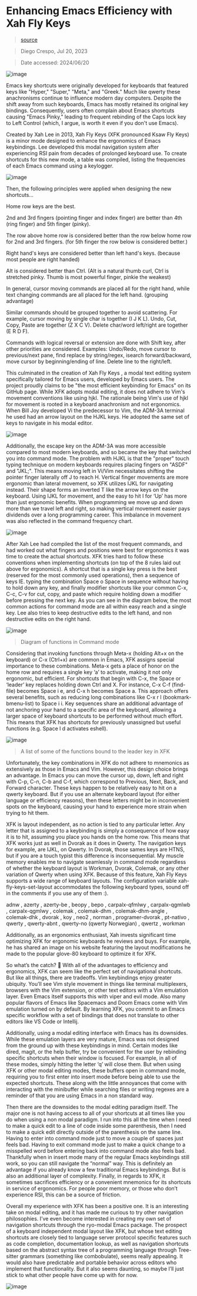 # Enhancing Emacs Efficiency with Xah Fly Keys

> [source](https://www.deusinmachina.net/p/modal-editing-with-emacs-using-xah)

> Diego Crespo, Jul 20, 2023

> Date accessed: 2024/06/20

![image](space_cadet_kbd.webp)

Emacs key shortcuts were originally developed for keyboards that featured keys like "Hyper," "Super," "Meta," and "Greek." Much like qwerty these anachronisms continue to influence modern day computers. Despite the shift away from such keyboards, Emacs has mostly retained its original key bindings. Consequently, users often complain about Emacs shortcuts causing "Emacs Pinky," leading to frequent rebinding of the Caps lock key to Left Control (which, I argue, is worth it even if you don't use Emacs).

Created by Xah Lee in 2013, Xah Fly Keys (XFK pronounced Ksaw Fly Keys) is a minor mode designed to enhance the ergonomics of Emacs keybindings. Lee developed this modal navigation system after experiencing RSI pain from decades of prolonged keyboard use. To create shortcuts for this new mode, a table was compiled, listing the frequencies of each Emacs command using a keylogger.

![image](command_frequency_table.webp)

Then, the following principles were applied when designing the new shortcuts…

Home row keys are the best.

2nd and 3rd fingers (pointing finger and index finger) are better than 4th (ring finger) and 5th finger (pinky).

The row above home row is considered better than the row below home row for 2nd and 3rd fingers. (for 5th finger the row below is considered better.)

Right hand's keys are considered better than left hand's keys. (because most people are right handed)

Alt is considered better than Ctrl. (Alt is a natural thumb curl, Ctrl is stretched pinky. Thumb is most powerful finger, pinkie the weakest)

In general, cursor moving commands are placed all for the right hand, while text changing commands are all placed for the left hand. (grouping advantage)

Similar commands should be grouped together to avoid scattering. For example, cursor moving by single char is together (I J K L). Undo, Cut, Copy, Paste are together (Z X C V). Delete char/word left/right are together (E R D F).

Commands with logical reversal or extension are done with Shift key, after other priorities are considered. Examples: Undo/Redo, move cursor to previous/next pane, find replace by string/regex, isearch forward/backward, move cursor by beginning/ending of line. Delete line to the right/left.

This culminated in the creation of Xah Fly Keys , a modal text editing system specifically tailored for Emacs users, developed by Emacs users. The project proudly claims to be "the most efficient keybinding for Emacs" on its GitHub page. While XFK adopts modal editing, it does not adhere to Vim's movement conventions like using hjkl. The rationale being Vim's use of hjkl for movement is rooted in a keyboard anachronism and not ergonomics. When Bill Joy developed Vi the predecessor to Vim, the ADM-3A terminal he used had an arrow layout on the HJKL keys. He adopted the same set of keys to navigate in his modal editor.

![image](ADM_3A.webp)

Additionally, the escape key on the ADM-3A was more accessible compared to most modern keyboards, and so became the key that switched you into command mode. The problem with HJKL is that the "proper" touch typing technique on modern keyboards requires placing fingers on "ASDF" and "JKL;". This means moving left in Vi/Vim necessitates shifting the pointer finger laterally off J to reach H. Vertical finger movements are more ergonomic than lateral movement, so XFK utilizes IJKL for navigating instead. Their shape forms an inverted T like the arrow keys on the keyboard. Using IJKL for movement, and the easy to hit I for ‘Up’ has more than just ergonomic benefits. When programming we move up and down more than we travel left and right, so making vertical movement easier pays dividends over a long programming career. This imbalance in movement was also reflected in the command frequency chart.

![image](consider_command_frequency.webp)

After Xah Lee had compiled the list of the most frequent commands, and had worked out what fingers and positions were best for ergonomics it was time to create the actual shortcuts. XFK tries hard to follow these conventions when implementing shortcuts (on top of the 8 rules laid out above for ergonomics). A shortcut that is a single key press is the best (reserved for the most commonly used operations), then a sequence of keys IE. typing the combination Space o Space in sequence without having to hold down any key, and finally modifier shortcuts like your common C-x, C-c, C-v for cut, copy, and paste which require holding down a modifier before pressing the next key. As you can see in the diagram below, the most common actions for command mode are all within easy reach and a single key. Lee also tries to keep destructive edits to the left hand, and non destructive edits on the right hand.

![image](xfk-qwerty.webp)

> Diagram of functions in Command mode

Considering that invoking functions through Meta-x (holding Alt+x on the keyboard) or C-x (Ctrl+x) are common in Emacs, XFK assigns special importance to these combinations. Meta-x gets a place of honor on the home row and requires a single key ‘a’ to activate, making it not only ergonomic, but efficient. For shortcuts that begin with C-x, the Space or ‘leader’ key replaces holding down Ctrl and X. For instance, C-x C-f (find-file) becomes Space i e, and C-x h becomes Space a. This approach offers several benefits, such as reducing long combinations like C-x r l (bookmark-bmenu-list) to Space i i. Key sequences share an additional advantage of not anchoring your hand to a specific area of the keyboard, allowing a larger space of keyboard shortcuts to be performed without much effort. This means that XFK has shortcuts for previously unassigned but useful functions (e.g. Space l d activates eshell).

![image](function_bound.webp)

> A list of some of the functions bound to the leader key in XFK

Unfortunately, the key combinations in XFK do not adhere to mnemonics as extensively as those in Emacs and Vim. However, this design choice brings an advantage. In Emacs you can move the cursor up, down, left and right with C-p, C-n, C-b and C-f, which correspond to Previous, Next, Back, and Forward character. These keys happen to be relatively easy to hit on a qwerty keyboard. But if you use an alternate keyboard layout (for either language or efficiency reasons), then these letters might be in inconvenient spots on the keyboard, causing your hand to experience more strain when trying to hit them.

XFK is layout independent, as no action is tied to any particular letter. Any letter that is assigned to a keybinding is simply a consequence of how easy it is to hit, assuming you place you hands on the home row. This means that XFK works just as well in Dvorak as it does in Qwerty. The navigation keys for example, are IJKL, on Qwerty. In Dvorak, those sames keys are HTNS, but if you are a touch typist this difference is inconsequential. My muscle memory enables me to navigate seamlessly in command mode regardless of whether the keyboard layout is Workman, Dvorak, Colemak, or any other variation of Qwerty when using XFK. Because of this feature, Xah Fly Keys supports a wide range of keyboard layouts. The configuration variable xah-fly-keys-set-layout accommodates the following keyboard types, sound off in the comments if you use any of them :).

adnw , azerty , azerty-be , beopy , bepo , carpalx-qfmlwy , carpalx-qgmlwb , carpalx-qgmlwy , colemak , colemak-dhm , colemak-dhm-angle , colemak-dhk , dvorak , koy , neo2 , norman , programer-dvorak , pt-nativo , qwerty , qwerty-abnt , qwerty-no (qwerty Norwegian) , qwertz , workman

Additionally, as an ergonomics enthusiast, Xah invests significant time optimizing XFK for ergonomic keyboards he reviews and buys. For example, he has shared an image on his website featuring the layout modifications he made to the popular glove-80 keyboard to optimize it for XFK.

So what’s the catch? 🎣
With all of the advantages to efficiency and ergonomics, XFK can seem like the perfect set of navigational shortcuts. But like all things, there are tradeoffs. Vim keybindings enjoy greater ubiquity. You’ll see Vim style movement in things like terminal multiplexers, browsers with the Vim extension, or other text editors with a Vim emulation layer. Even Emacs itself supports this with viper and evil mode. Also many popular flavors of Emacs like Spacemacs and Doom Emacs come with Vim emulation turned on by default. By learning XFK, you commit to an Emacs specific workflow with a set of bindings that does not translate to other editors like VS Code or Intellij.

Additionally, using a modal editing interface with Emacs has its downsides. While these emulation layers are very mature, Emacs was not designed from the ground up with these keybindings in mind. Certain modes like dired, magit, or the help buffer, try be convenient for the user by rebinding specific shortcuts when their window is focused. For example, in all of these modes, simply hitting the letter ‘q’ will close them. But when using XFK or other modal editing modes, these buffers open in command mode, requiring you to first enter into insert mode before being able to use the expected shortcuts. These along with the little annoyances that come with interacting with the minibuffer while searching files or writing regexes are a reminder of that you are using Emacs in a non standard way.

Then there are the downsides to the modal editing paradigm itself. The major one is not having access to all of your shortcuts at all times like you do when using a non modal paradigm. I run into this all the time when I need to make a quick edit to a line of code inside some parenthesis, then I need to make a quick edit directly outside of the parenthesis on the same line. Having to enter into command mode just to move a couple of spaces just feels bad. Having to exit command mode just to make a quick change to a misspelled word before entering back into command mode also feels bad. Thankfully when in insert mode many of the regular Emacs keybindings still work, so you can still navigate the “normal” way. This is definitely an advantage if you already know a few traditional Emacs keybindings. But is also an additional layer of complexity. Finally, in regards to XFK, it sometimes sacrifices efficiency or a convenient mnemonics for its shortcuts in service of ergonomics. For people poor memory, or those who don’t experience RSI, this can be a source of friction.

Overall my experience with XFK has been a positive one. It is an interesting take on modal editing, and it has made me curious to try other navigation philosophies. I’ve even become interested in creating my own set of navigation shortcuts through the ryo-modal Emacs package. The prospect of a keyboard independent modal layout like XFK, but whose text editing shortcuts are closely tied to language server protocol specific features such as code completion, documentation lookup, as well as navigation shortcuts based on the abstract syntax tree of a programming language through Tree-sitter grammars (something like combobulate), seems really appealing. It would also have predictable and portable behavior across editors who implement that functionality. But it also seems daunting, so maybe I’ll just stick to what other people have come up with for now.

![image](https://substackcdn.com/image/fetch/f_auto,q_auto:good,fl_progressive:steep/https%3A%2F%2Fsubstack-post-media.s3.amazonaws.com%2Fpublic%2Fimages%2F22bf12c2-ac7f-4da4-819a-28c082910a61_921x618.gif)


